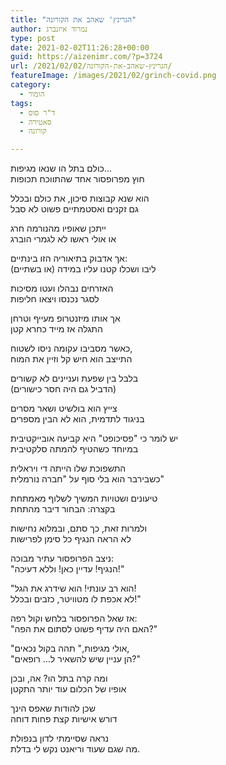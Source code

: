 ```yaml
---
title: "הגרינץ' שאהב את הקורונה"
author: נמרוד איזנברג
type: post
date: 2021-02-02T11:26:28+00:00
guid: https://aizenimr.com/?p=3724
url: /2021/02/02/הגרינץ-שאהב-את-הקורונה/
featureImage: /images/2021/02/grinch-covid.png
category:
  - הומור
tags:
  - ד"ר סוס
  - סאטירה
  - קורונה

---
```

כולם בתל הו שנאו מגיפות&#8230;  
חוץ מפרופסור אחד שהתווכח תכופות

הוא שנא קבוצות סיכון, את כולם ובכלל  
גם זקנים ואסטמתיים פשוט לא סבל

ייתכן שאופיו מהנורמה חרג  
או אולי ראשו לא לגמרי הוברג

אך אדבוק בתיאוריה הזו בינתיים:  
ליבו ושכלו קטנו עליו במידה (או בשתיים)

האזרחים נבהלו ועטו מסיכות  
לסגר נכנסו ויצאו חליפות

אך אותו מיזנטרופ מעייף וטרחן  
התגלה אז מייד כחרא קטן

כאשר מסביבו עקומה ניסו לשטוח,  
התייצב הוא חיש קל וזיין את המוח

בלבל בין שפעת ועניינים לא קשורים  
(הדביל גם היה חסר כישורים)

צייץ הוא בולשיט ושאר מסרים  
בניגוד לתדמית, הוא לא הבין מספרים

יש לומר כי "פסיכופט" היא קביעה אובייקטיבית  
במיוחד כשהטיף להמתה סלקטיבית

התשפוכת שלו הייתה די ויראלית  
כשבירבר הוא בלי סוף על "חברה נורמלית"

טיעונים ושטויות המשיך לשלוף מאמתחת  
בקצרה: הבחור דיבר מהתחת

ולמרות זאת, כך סתם, ובמלוא נחישות  
לא הראה הנגיף כל סימן לפרישות

ניצב הפרופסור עתיר מבוכה:  
"הנגיף! עדיין כאן! וללא דעיכה!"

"הוא רב עונתי! הוא שידרג את הגל!  
לא אכפת לו מטוויטר, כזבים ובכלל!"

אז שאל הפרופסור בלחש וקול רפה:  
"האם היה עדיף פשוט לסתום את הפה?"

"אולי מגיפות," תהה בקול נכאים,  
"הן עניין שיש להשאיר ל&#8230; רופאים?"

ומה קרה בתל הו? אה, ובכן  
אופיו של הכלום עוד יותר התקטן

שכן להודות שאפס הינך  
דורש אישיות קצת פחות דוחה

נראה שסיימתי לדון בנפולת  
מה שגם שעוד וריאנט נקש לי בדלת.